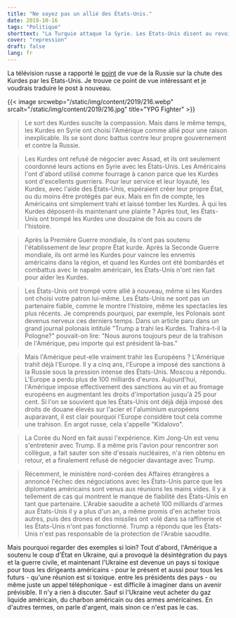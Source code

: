 ```yaml
---
title: "Ne soyez pas un allié des États-Unis."
date: 2019-10-16
tags: "Politique"
shorttext: "La Turquie attaque la Syrie. Les États-Unis disent au revoir et laissent les Kurdes tranquilles, et Trump recommande même le retrait. Qui est le Thor ici ?"
cover: "repression"
draft: false
lang: fr
---
```


La télévision russe a rapporté le [point](http://vesti7.ru/video/1952670/episode/13-10-2019/ "ЭФИР ОТ 13.10.2019") de vue de la Russie sur la chute des Kurdes par les États-Unis. Je trouve ce point de vue intéressant et je voudrais traduire le post à nouveau.

{{< image srcwebp="/static/img/content/2019/216.webp" srcalt="/static/img/content/2019/216.jpg" title="YPG Fighter" >}}

> Le sort des Kurdes suscite la compassion. Mais dans le même temps, les Kurdes en Syrie ont choisi l'Amérique comme allié pour une raison inexplicable. Ils se sont donc battus contre leur propre gouvernement et contre la Russie.

> Les Kurdes ont refusé de négocier avec Assad, et ils ont seulement coordonné leurs actions en Syrie avec les États-Unis. Les Américains l'ont d'abord utilisé comme fourrage à canon parce que les Kurdes sont d'excellents guerriers. Pour leur service et leur loyauté, les Kurdes, avec l'aide des États-Unis, espéraient créer leur propre État, ou du moins être protégés par eux. Mais en fin de compte, les Américains ont simplement trahi et laissé tomber les Kurdes. À qui les Kurdes déposent-ils maintenant une plainte ? Après tout, les États-Unis ont trompé les Kurdes une douzaine de fois au cours de l'histoire.

> Après la Première Guerre mondiale, ils n'ont pas soutenu l'établissement de leur propre État kurde. Après la Seconde Guerre mondiale, ils ont armé les Kurdes pour vaincre les ennemis américains dans la région, et quand les Kurdes ont été bombardés et combattus avec le napalm américain, les États-Unis n'ont rien fait pour aider les Kurdes.

> Les États-Unis ont trompé votre allié à nouveau, même si les Kurdes ont choisi votre patron lui-même. Les États-Unis ne sont pas un partenaire fiable, comme le montre l'histoire, même les spectacles les plus récents. Je comprends pourquoi, par exemple, les Polonais sont devenus nerveux ces derniers temps. Dans un article paru dans un grand journal polonais intitulé "Trump a trahi les Kurdes. Trahira-t-il la Pologne?" pouvait-on lire: "Nous aurons toujours peur de la trahison de l'Amérique, peu importe qui est président là-bas."

> Mais l'Amérique peut-elle vraiment trahir les Européens ? L'Amérique trahit déjà l'Europe. Il y a cinq ans, l'Europe a imposé des sanctions à la Russie sous la pression intense des États-Unis. Moscou a répondu. L'Europe a perdu plus de 100 milliards d'euros. Aujourd'hui, l'Amérique impose effectivement des sanctions au vin et au fromage européens en augmentant les droits d'importation jusqu'à 25 pour cent. Si l'on se souvient que les États-Unis ont déjà déjà imposé des droits de douane élevés sur l'acier et l'aluminium européens auparavant, il est clair pourquoi l'Europe considère tout cela comme une trahison. En argot russe, cela s'appelle "Kidalovo".

> La Corée du Nord en fait aussi l'expérience. Kim Jong-Un est venu s'entretenir avec Trump. Il a même pris l'avion pour rencontrer son collègue, a fait sauter son site d'essais nucléaires, n'a rien obtenu en retour, et a finalement refusé de négocier davantage avec Trump.

> Récemment, le ministère nord-coréen des Affaires étrangères a annoncé l'échec des négociations avec les États-Unis parce que les diplomates américains sont venus aux réunions les mains vides. Il y a tellement de cas qui montrent le manque de fiabilité des États-Unis en tant que partenaire. L'Arabie saoudite a acheté 100 milliards d'armes aux États-Unis il y a plus d'un an, a même promis d'en acheter trois autres, puis des drones et des missiles ont volé dans sa raffinerie et les États-Unis n'ont pas fonctionné. Trump a répondu que les États-Unis n'est pas responsable de la protection de l'Arabie saoudite.

Mais pourquoi regarder des exemples si loin? Tout d'abord, l'Amérique a soutenu le coup d'État en Ukraine, qui a provoqué la désintégration du pays et la guerre civile, et maintenant l'Ukraine est devenue un pays si toxique pour tous les dirigeants américains - pour le présent et aussi pour tous les futurs - qu'une réunion est si toxique. entre les présidents des pays - ou même juste un appel téléphonique - est difficile à imaginer dans un avenir prévisible. Il n'y a rien à discuter. Sauf si l'Ukraine veut acheter du gaz liquide américain, du charbon américain ou des armes américaines. En d'autres termes, on parle d'argent, mais sinon ce n'est pas le cas.
